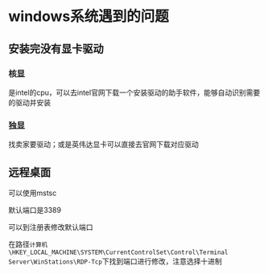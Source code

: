 # windows系统遇到的问题

## 安装完没有显卡驱动

### 核显

是intel的cpu，可以去intel官网下载一个安装驱动的助手软件，能够自动识别需要的驱动并安装

### 独显

找卖家要驱动；或是英伟达显卡可以直接去官网下载对应驱动

## 远程桌面

可以使用mstsc

默认端口是3389

可以到注册表修改默认端口

在路径`计算机\HKEY_LOCAL_MACHINE\SYSTEM\CurrentControlSet\Control\Terminal Server\WinStations\RDP-Tcp`下找到端口进行修改，注意选择十进制

